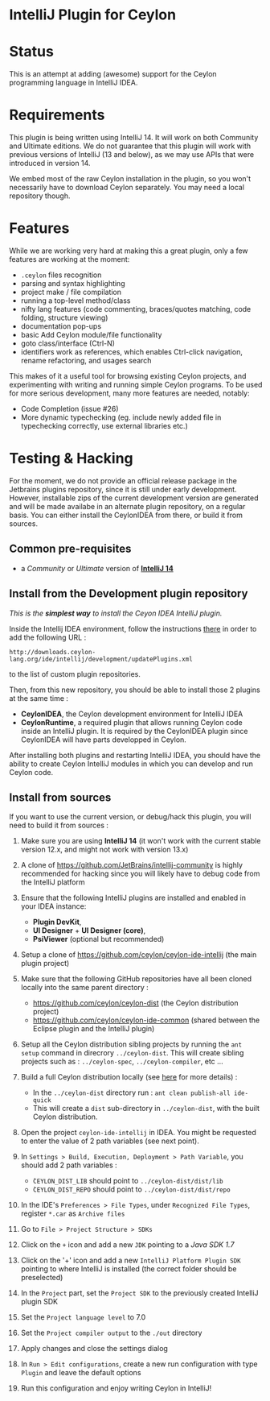 IntelliJ Plugin for Ceylon
==========================
# Status
This is an attempt at adding (awesome) support for the Ceylon programming language in IntelliJ IDEA.

# Requirements

This plugin is being written using IntelliJ 14. It will work on both Community and Ultimate editions.
We do not guarantee that this plugin will work with previous versions of IntelliJ (13 and below), as we may use APIs that were introduced in version 14.

We embed most of the raw Ceylon installation in the plugin, so you won't necessarily have to download Ceylon separately. You may need a local repository though.

# Features

While we are working very hard at making this a great plugin, only a few features are working at the moment:

- `.ceylon` files recognition
- parsing and syntax highlighting
- project make / file compilation
- running a top-level method/class
- nifty lang features (code commenting, braces/quotes matching, code folding, structure viewing)
- documentation pop-ups
- basic Add Ceylon module/file functionality
- goto class/interface (Ctrl-N)
- identifiers work as references, which enables Ctrl-click navigation, rename refactoring, and usages search

This makes of it a useful tool for browsing existing Ceylon projects, and experimenting with writing and running
simple Ceylon programs. To be used for more serious development, many more features are needed, notably:

- Code Completion (issue #26)
- More dynamic typechecking (eg. include newly added file in typechecking correctly, use external libraries etc.)


# Testing & Hacking

For the moment, we do not provide an official release package in the Jetbrains plugins repository, since it is still under early development.
However, installable zips of the current development version are generated and will be made availabe in an alternate plugin repository, on a regular basis.
You can either install the CeylonIDEA from there, or build it from sources.

## Common pre-requisites

- a _Community_ or _Ultimate_ version of **[IntelliJ 14](http://www.jetbrains.com/idea/download/)**

## Install from the Development plugin repository

_This is the **simplest way** to install the Ceyon IDEA IntelliJ plugin._ 

Inside the Intellij IDEA environment, follow the instructions [there](https://www.jetbrains.com/idea/help/managing-enterprise-plugin-repositories.html) in order to add the following URL :
```
http://downloads.ceylon-lang.org/ide/intellij/development/updatePlugins.xml
```
to the list of custom plugin repositories.

Then, from this new repository, you should be able to install those 2 plugins at the same time :
- **CeylonIDEA**, the Ceylon development environment for IntelliJ IDEA
- **CeylonRuntime**, a required plugin that allows running Ceylon code inside an IntelliJ plugin. It is required by the CeylonIDEA plugin since CeylonIDEA will have parts developped in Ceylon. 

After installing both plugins and restarting IntelliJ IDEA, you should have the ability to create Ceylon IntelliJ modules in which you can develop and run Ceylon code.

## Install from sources 

If you want to use the current version, or debug/hack this plugin, you will need to build it from sources :

1. Make sure you are using **IntelliJ 14** (it won't work with the current stable version 12.x, and might not work with version 13.x)

2. A clone of https://github.com/JetBrains/intellij-community is highly recommended for hacking since you will likely have to debug code from the IntelliJ platform

3. Ensure that the following IntelliJ plugins are installed and enabled in your IDEA instance:
    - **Plugin DevKit**, 
    - **UI Designer** + **UI Designer (core)**, 
    - **PsiViewer** (optional but recommended)

4. Setup a clone of https://github.com/ceylon/ceylon-ide-intellij (the main plugin project)

5. Make sure that the following GitHub repositories have all been cloned locally into the same parent directory :
    - https://github.com/ceylon/ceylon-dist (the Ceylon distribution project)
    - https://github.com/ceylon/ceylon-ide-common (shared between the Eclipse plugin and the IntelliJ plugin)

6. Setup all the Ceylon distribution sibling projects by running the `ant setup` command in direcrory `../ceylon-dist`. This will create sibling projects such as : `../ceylon-spec`, `../ceylon-compiler`, etc ...
	
7. Build a full Ceylon distribution locally (see [here](https://github.com/ceylon/ceylon-dist/blob/master/README.md#building-the-distribution) for more details) :
    - In the `../ceylon-dist` directory run : `ant clean publish-all ide-quick`
    - This will create a `dist` sub-directory in `../ceylon-dist`, with the built Ceylon distribution.

8. Open the project `ceylon-ide-intellij` in IDEA. You might be requested to enter the value of 2 path variables (see next point).

9. In `Settings > Build, Execution, Deployment > Path Variable`, you should add 2 path variables :
    - `̀CEYLON_DIST_LIB` should point to `../ceylon-dist/dist/lib`
    - `̀CEYLON_DIST_REPO` should point to `../ceylon-dist/dist/repo`

10. In the IDE's `Preferences > File Types`, under `Recognized File Types`, register `*.car` as `Archive files`

11. Go to `File > Project Structure > SDKs`

12. Click on the `+` icon and add a new `JDK` pointing to a *Java SDK 1.7*

13. Click on the '+' icon and add a new `IntelliJ Platform Plugin SDK` pointing to where IntelliJ is installed (the correct folder should be preselected)

14. In the `Project` part, set the `Project SDK` to the previously created IntelliJ plugin SDK

15. Set the `Project language level` to 7.0

16. Set the `Project compiler output` to the `./out` directory

17. Apply changes and close the settings dialog

18. In `Run > Edit configurations`, create a new run configuration with type `Plugin` and leave the default options

19. Run this configuration and enjoy writing Ceylon in IntelliJ!
